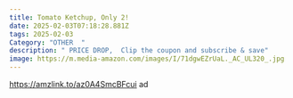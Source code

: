 ```yaml
---
title: Tomato Ketchup, Only 2!
date: 2025-02-03T07:18:28.881Z
tags: 2025-02-03
Category: "OTHER  "
description: " PRICE DROP,  Clip the coupon and subscribe & save"
image: https://m.media-amazon.com/images/I/71dgwEZrUaL._AC_UL320_.jpg
---
```

https://amzlink.to/az0A4SmcBFcui   ad